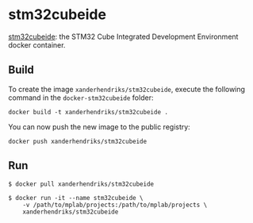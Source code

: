 stm32cubeide
=============

[stm32cubeide](https://github.com/xanderhendriks/docker-stm32cubeide): the STM32 Cube Integrated Development
Environment docker container.

Build
-----

To create the image `xanderhendriks/stm32cubeide`, execute the following command in the
`docker-stm32cubeide` folder:

    docker build -t xanderhendriks/stm32cubeide .

You can now push the new image to the public registry:
    
    docker push xanderhendriks/stm32cubeide


Run
---

    $ docker pull xanderhendriks/stm32cubeide

    $ docker run -it --name stm32cubeide \
        -v /path/to/mplab/projects:/path/to/mplab/projects \
        xanderhendriks/stm32cubeide

